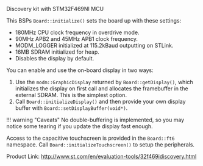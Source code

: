 Discovery kit with STM32F469NI MCU

This BSPs `Board::initialize()` sets the board up with these settings:

- 180MHz CPU clock frequency in overdrive mode.
- 90MHz APB2 and 45MHz APB1 clock frequency.
- MODM_LOGGER initialized at 115.2kBaud outputting on STLink.
- 16MB SDRAM initialized for heap.
- Disables the display by default.

You can enable and use the on-board display in two ways:

1. Use the `modm::GraphicDisplay` returned by `Board::getDisplay()`, which
   initializes the display on first call and allocates the framebuffer in the
   external SDRAM. This is the simplest option.
2. Call `Board::initializeDisplay()` and then provide your own display buffer
   with `Board::setDisplayBuffer(void*)`.

!!! warning "Caveats"
    No double-buffering is implemented, so you may notice some tearing if you
    update the display fast enough.

Access to the capacitive touchscreen is provided in the `Board::ft6` namespace.
Call `Board::initializeTouchscreen()` to setup the peripherals.

Product Link: http://www.st.com/en/evaluation-tools/32f469idiscovery.html
